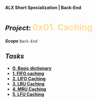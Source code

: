 **ALX Short Specialization | Back-End**
**<h1><span style="font-size: 22px;">***Project***: </span><span style="color: #ffdd99;">0x01. Caching</span></h1>**
***Scope*** `Back-End`
## ***Tasks***
* **[0. Basic dictionary](0-basic_cache.py)**
* **[1. FIFO caching](1-fifo_cache.py)**
* **[2. LIFO Caching](2-lifo_cache.py)**
* **[3. LRU Caching](3-lru_cache.py)**
* **[4. MRU Caching](4-mru_cache.py)**
* **[5. LFU Caching](100-lfu_cache.py)**

